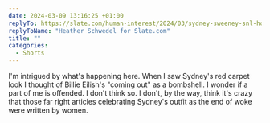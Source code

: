 ```yaml
---
date: 2024-03-09 13:16:25 +01:00
replyTo: https://slate.com/human-interest/2024/03/sydney-sweeney-snl-hooters-glen-powell.html
replyToName: "Heather Schwedel for Slate.com"
title: ""
categories:
  - Shorts
---
```


I'm intrigued by what's happening here. When I saw Sydney's red carpet look I thought of Billie Eilish's "coming out" as a bombshell. I wonder if a part of me is offended. I don't think so. I don't, by the way, think it's crazy that those far right articles celebrating Sydney's outfit as the end of woke were written by women.
